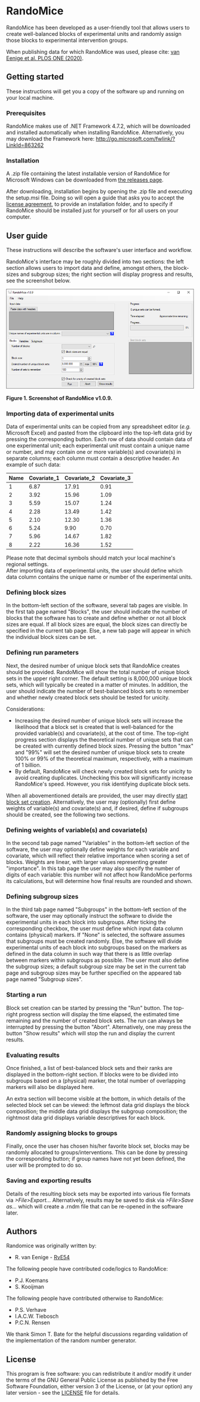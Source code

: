 # RandoMice
RandoMice has been developed as a user-friendly tool that allows users to create well-balanced blocks of experimental units and randomly assign those blocks to experimental intervention groups.

When publishing data for which RandoMice was used, please cite:
[van Eenige et al. PLOS ONE (2020)](https://www.doi.org/10.1371/journal.pone.0237096).

## Getting started
These instructions will get you a copy of the software up and running on your local machine.

### Prerequisites
RandoMice makes use of .NET Framework 4.7.2, which will be downloaded and installed automatically when installing RandoMice. Alternatively, you may download the Framework here: http://go.microsoft.com/fwlink/?LinkId=863262

### Installation
A .zip file containing the latest installable version of RandoMice for Microsoft Windows can be downloaded from [the releases page](https://github.com/RvE54/RandoMice/releases).

After downloading, installation begins by opening the .zip file and executing the setup.msi file. Doing so will open a guide that asks you to accept the [license agreement](./LICENSE), to provide an installation folder, and to specify if RandoMice should be installed just for yourself or for all users on your computer.

## User guide
These instructions will describe the software's user interface and workflow.

RandoMice's interface may be roughly divided into two sections: the left section allows users to import data and define, amongst others, the block-sizes and subgroup sizes; the right section will display progress and results, see the screenshot below.

![RandoMice's user interface may be roughly divided into two sections](/images/Screenshot_UI_v.1.0.9.png "Screenshot of RandoMice v1.0.9")

**Figure 1. Screenshot of RandoMice v1.0.9.**

### Importing data of experimental units
Data of experimental units can be copied from any spreadsheet editor (*e.g.* Microsoft Excel) and pasted from the clipboard into the top-left data grid by pressing the corresponding button. Each row of data should contain data of one experimental unit; each experimental unit must contain a unique name or number, and may contain one or more variable(s) and covariate(s) in separate columns; each column must contain a descriptive header. An example of such data:

Name|Covariate_1|Covariate_2|Covariate_3
---|---|---|---
1|6.87|17.91|0.91
2|3.92|15.96|1.09
3|5.59|15.07|1.24
4|2.28|13.49|1.42
5|2.10|12.30|1.36
6|5.24|9.90|0.70
7|5.96|14.67|1.82
8|2.22|16.36|1.52

Please note that decimal symbols should match your local machine's regional settings.\
After importing data of experimental units, the user should define which data column contains the unique name or number of the experimental units.

### Defining block sizes
In the bottom-left section of the software, several tab pages are visible. In the first tab page named "Blocks", the user should indicate the number of blocks that the software has to create and define whether or not all block sizes are equal. If all block sizes are equal, the block sizes can directly be specified in the current tab page. Else, a new tab page will appear in which the individual block sizes can be set.

### Defining run parameters
Next, the desired number of unique block sets that RandoMice creates should be provided. RandoMice will show the total number of unique block sets in the upper right corner. The default setting is 8,000,000 unique block sets, which will typically be created in a matter of minutes. In addition, the user should indicate the number of best-balanced block sets to remember and whether newly created block sets should be tested for unicity.

Considerations:
* Increasing the desired number of unique block sets will increase the likelihood that a block set is created that is well-balanced for the provided variable(s) and covariate(s), at the cost of time. The top-right progress section displays the theoretical number of unique sets that can be created with currently defined block sizes. Pressing the button "max" and "99%" will set the desired number of unique block sets to create 100% or 99% of the theoretical maximum, respectively, with a maximum of 1 billion.
* By default, RandoMice will check newly created block sets for unicity to avoid creating duplicates. Unchecking this box will significantly increase RandoMice's speed. However, you risk identifying duplicate block sets.

When all abovementioned details are provided, the user may directly [start block set creation](#Starting-a-run). Alternatively, the user may (optionally) first define weights of variable(s) and covariate(s) and, if desired, define if subgroups should be created, see the following two sections.

### Defining weights of variable(s) and covariate(s)
In the second tab page named "Variables" in the bottom-left section of the software, the user may optionally define weights for each variable and covariate, which will reflect their relative importance when scoring a set of blocks. Weights are linear, with larger values representing greater "importance". In this tab page the user may also specify the number of digits of each variable: this number will not affect how RandoMice performs its calculations, but will determine how final results are rounded and shown.

### Defining subgroup sizes
In the third tab page named "Subgroups" in the bottom-left section of the software, the user may optionally instruct the software to divide the experimental units in each block into subgroups. After ticking the corresponding checkbox, the user must define which input data column contains (physical) markers. If "None" is selected, the software assumes that subgroups must be created randomly. Else, the software will divide experimental units of each block into subgroups based on the markers as defined in the data column in such way that there is as little overlap between markers within subgroups as possible. The user must also define the subgroup sizes; a default subgroup size may be set in the current tab page and subgroup sizes may be further specified on the appeared tab page named "Subgroup sizes".

### Starting a run
Block set creation can be started by pressing the "Run" button. The top-right progress section will display the time elapsed, the estimated time remaining and the number of created block sets. The run can always be interrupted by pressing the button "Abort". Alternatively, one may press the button "Show results" which will stop the run and display the current results.

### Evaluating results
Once finished, a list of best-balanced block sets and their ranks are displayed in the bottom-right section. If blocks were to be divided into subgroups based on a (physical) marker, the total number of overlapping markers will also be displayed here.

An extra section will become visible at the bottom, in which details of the selected block set can be viewed: the leftmost data grid displays the block composition; the middle data grid displays the subgroup composition; the rightmost data grid displays variable descriptives for each block.

### Randomly assigning blocks to groups
Finally, once the user has chosen his/her favorite block set, blocks may be randomly allocated to groups/interventions. This can be done by pressing the corresponding button; if group names have not yet been defined, the user will be prompted to do so.

### Saving and exporting results
Details of the resulting block sets may be exported into various file formats via *>File>Export...*
Alternatively, results may be saved to disk via *>File>Save as...* which will create a .rndm file that can be re-opened in the software later.

## Authors
Randomice was originally written by:
* R. van Eenige - [RvE54](https://github.com/RvE54)

The following people have contributed code/logics to RandoMice:
* P.J. Koemans
* S. Kooijman

The following people have contributed otherwise to RandoMice:
* P.S. Verhave
* I.A.C.W. Tiebosch
* P.C.N. Rensen

We thank Simon T. Bate for the helpful discussions regarding validation of the implementation of the random number generator.

## License
This program is free software: you can redistribute it and/or modify it under the terms of the GNU General Public License as published by the Free Software Foundation, either version 3 of the License, or (at your option) any later version - see the [LICENSE](./LICENSE) file for details.